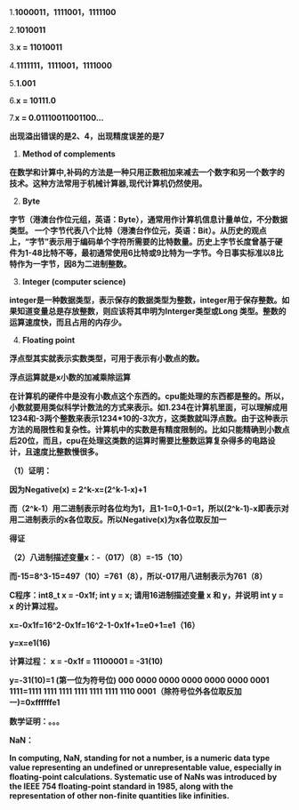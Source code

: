 
1.**1000011，1111001，1111100**

 

2.**1010011**

3.**x = 11010011**

4.**1111111，1111001，1111000**


5.**1.001**


6.**x = 10111.0**


7.**x = 0.01110011001100...**

**出现溢出错误的是2、4，出现精度误差的是7**


1. **Method of complements**

**在数学和计算中,补码的方法是一种只用正数相加来减去一个数字和另一个数字的技术。这种方法常用于机械计算器,现代计算机仍然使用。**


2. **Byte**

**字节（港澳台作位元组，英语：Byte），通常用作计算机信息计量单位，不分数据类型。 一个字节代表八个比特（港澳台作位元，英语：Bit）。从历史的观点上，“字节”表示用于编码单个字符所需要的比特数量。历史上字节长度曾基于硬件为1-48比特不等，最初通常使用6比特或9比特为一字节。今日事实标准以8比特作为一字节，因8为二进制整数。**

3. **Integer (computer science)**

**integer是一种数据类型，表示保存的数据类型为整数，integer用于保存整数。如果知道变量总是存放整数，则应该将其申明为Interger类型或Long 类型。整数的运算速度快，而且占用的内存少。**

4. **Floating point**

**浮点型其实就表示实数类型，可用于表示有小数点的数。**

**浮点运算就是x小数的加减乘除运算**

**在计算机的硬件中是没有小数点这个东西的。cpu能处理的东西都是整的。所以，小数就要用类似科学计数法的方式来表示。如1.234在计算机里面，可以理解成用1234和-3两个整数来表示1234*10的-3次方，这类数就叫浮点数。由于这种表示方法的局限性和复杂性。计算机中的实数是有精度限制的。比如只能精确到小数点后20位，而且，cpu在处理这类数的运算时需要比整数运算复杂得多的电路设计，且速度比整数慢很多。**


**（1）证明：**

**因为Negative(x) = 2^k-x=(2^k-1-x)+1**

**而（2^k-1）用二进制表示时各位均为1，且1-1=0,1-0=1，所以(2^k-1)-x即表示对用二进制表示的x各位取反。所以Negative(x)为x各位取反加一**

**得证**

**（2）八进制描述变量x：-（017）（8）=-15（10）**

**而-15=8^3-15=497（10）=761（8），所以-017用八进制表示为761（8）**

**C程序：int8_t x = -0x1f; int y = x; 请用16进制描述变量 x 和 y，并说明 int y = x 的计算过程。**

**x=-0x1f=16^2-0x1f=16^2-1-0x1f+1=e0+1=e1（16）**

**y=x=e1(16)**

**计算过程：**
**x = -0x1f = 11100001 = -31(10)**

**y=-31(10)=1 (第一位为符号位) 000 0000 0000 0000 0000 0000 0001 1111=1111 1111 1111 1111 1111 1111 1110 0001（除符号位外各位取反加一)=0xffffffe1**

**数学证明：。。。**



**NaN：**

**In computing, NaN, standing for not a number, is a numeric data type value representing an undefined or unrepresentable value, especially in floating-point calculations. Systematic use of NaNs was introduced by the IEEE 754 floating-point standard in 1985, along with the representation of other non-finite quantities like infinities.**